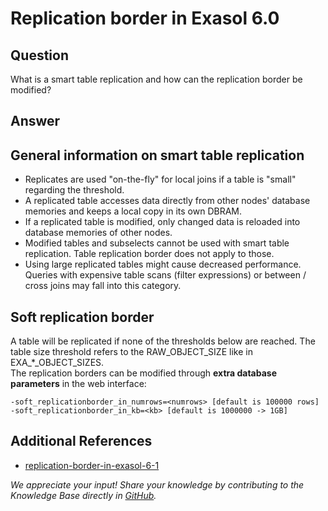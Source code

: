 # Replication border in Exasol 6.0 
## Question

What is a smart table replication and how can the replication border be modified?

## Answer

## General information on smart table replication

* Replicates are used "on-the-fly" for local joins if a table is "small" regarding the threshold.
* A replicated table accesses data directly from other nodes' database memories and keeps a local copy in its own DBRAM.
* If a replicated table is modified, only changed data is reloaded into database memories of other nodes.
* Modified tables and subselects cannot be used with smart table replication. Table replication border does not apply to those.
* Using large replicated tables might cause decreased performance. Queries with expensive table scans (filter expressions) or between / cross joins may fall into this category.

## Soft replication border

A table will be replicated if none of the thresholds below are reached. The table size threshold refers to the RAW_OBJECT_SIZE like in EXA_*_OBJECT_SIZES.  
The replication borders can be modified through **extra database parameters** in the web interface:


```
-soft_replicationborder_in_numrows=<numrows> [default is 100000 rows] 
-soft_replicationborder_in_kb=<kb> [default is 1000000 -> 1GB]
```
## Additional References

* [replication-border-in-exasol-6-1](https://exasol.my.site.com/s/article/Replication-border-in-Exasol-6-1)

*We appreciate your input! Share your knowledge by contributing to the Knowledge Base directly in [GitHub](https://github.com/exasol/public-knowledgebase).* 